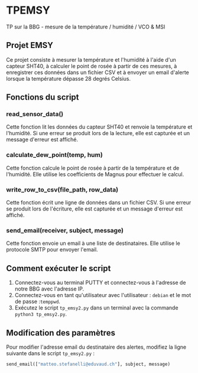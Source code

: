 # TPEMSY
TP sur la BBG - mesure de la température / humidité / VCO & MSI

## Projet EMSY

Ce projet consiste à mesurer la température et l'humidité à l'aide d'un capteur SHT40, à calculer le point de rosée à partir de ces mesures, à enregistrer ces données dans un fichier CSV et à envoyer un email d'alerte lorsque la température dépasse 28 degrés Celsius.

## Fonctions du script

### read_sensor_data()

Cette fonction lit les données du capteur SHT40 et renvoie la température et l'humidité. Si une erreur se produit lors de la lecture, elle est capturée et un message d'erreur est affiché.

### calculate_dew_point(temp, hum)

Cette fonction calcule le point de rosée à partir de la température et de l'humidité. Elle utilise les coefficients de Magnus pour effectuer le calcul.

### write_row_to_csv(file_path, row_data)

Cette fonction écrit une ligne de données dans un fichier CSV. Si une erreur se produit lors de l'écriture, elle est capturée et un message d'erreur est affiché.

### send_email(receiver, subject, message)

Cette fonction envoie un email à une liste de destinataires. Elle utilise le protocole SMTP pour envoyer l'email.

## Comment exécuter le script

1. Connectez-vous au terminal PUTTY et connectez-vous à l'adresse de notre BBG avec l'adresse IP.
2. Connectez-vous en tant qu'utilisateur avec l'utilisateur : `debian` et le mot de passe :`temppwd`.
3. Exécutez le script `tp_emsy2.py` dans un terminal avec la commande `python3 tp_emsy2.py`.

## Modification des paramètres

Pour modifier l'adresse email du destinataire des alertes, modifiez la ligne suivante dans le script `tp_emsy2.py` :

```python
send_email(["matteo.stefanelli@eduvaud.ch"], subject, message)

